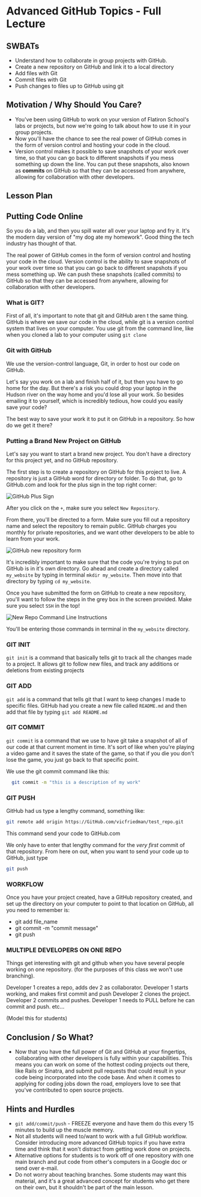 # Advanced GitHub Topics - Full Lecture

## SWBATs
+ Understand how to collaborate in group projects with GitHub.
+ Create a new repository on GitHub and link it to a local directory
+ Add files with Git
+ Commit files with Git
+ Push changes to files up to GitHub using git

## Motivation / Why Should You Care?

+ You've been using GitHub to work on your version of Flatiron School's labs or projects, but now we're going to talk about how to use it in your group projects.
+ Now you'll have the chance to see the real power of GitHub comes in the form of version control and hosting your code in the cloud. 
+ Version control makes it possible to save snapshots of your work over time, so that you can go back to different snapshots if you mess something up down the line. You can put these snapshots, also known as __commits__ on GitHub so that they can be accessed from anywhere, allowing for collaboration with other developers.

## Lesson Plan


## Putting Code Online

So you do a lab, and then you spill water all over your laptop and fry it. It's the modern day version of "my dog ate my homework". Good thing the tech industry has thought of that. 

The real power of GitHub comes in the form of version control and hosting your code in the cloud. Version control is the ability to save snapshots of your work over time so that you can go back to different snapshots if you mess something up. We can push these snapshots (called commits) to GitHub so that they can be accessed from anywhere, allowing for collaboration with other developers.

### What is GIT?
First of all, it's important to note that git and GitHub aren
t the same thing. GitHub is where we save our code in the cloud, while git is a version control system that lives on your computer. You use git from the command line, like when you cloned a lab to your computer using `git clone`


### Git with GitHub
We use the version-control language, Git, in order to host our code on GitHub.

Let's say you work on a lab and finish half of it, but then you have to go home for the day. But there's a risk you could drop your laptop in the Hudson river on the way home and you'd lose all your work. So besides emailing it to yourself, which is incredibly tedious, how could you easily save your code?

The best way to save your work it to put it on GitHub in a repository. So how do we get it there?

### Putting a Brand New Project on GitHub
Let's say you want to start a brand new project. You don't have a directory for this project yet, and no GitHub repository.

The first step is to create a repository on GitHub for this project to live. A repository is just a GitHub word for directory or folder.  To do that, go to GitHub.com and look for the plus sign in the top right corner:

<img src="https://s3.amazonaws.com/after-school-assets/git-create-new-repo-arrows.png" alt="GitHub Plus Sign">

After you click on the `+`, make sure you select `New Repository`.

From there, you'll be directed to a form. Make sure you fill out a repository name and select the repository to remain public. GitHub charges you monthly for private repositories, and we want other developers to be able to learn from your work.

<img src="https://s3.amazonaws.com/after-school-assets/github_repo_name.png" alt="GitHub new repository form">

It's incredibly important to make sure that the code you're trying to put on GitHub is in it's own directory. Go ahead and create a directory called `my_website` by typing in terminal `mkdir my_website`. Then move into that directory by typing `cd my_website`.

Once you have submitted the form on GitHub to create a new repository, you'll want to follow the steps in the grey box in the screen provided. Make sure you select `SSH` in the top!

<img src="https://s3.amazonaws.com/after-school-assets/git-new-repo-cli.png" alt="New Repo Command Line Instructions">

You'll be entering those commands in terminal in the `my_website` directory. 

### GIT INIT
`git init` is a command that basically tells git to track all the changes made to a project. It allows git to follow new files, and track any additions or deletions from existing projects

### GIT ADD
`git add` is a command that tells git that I want to keep changes I made to specific files. GitHub had you create a new file called `README.md` and then add that file by typing `git add README.md`

### GIT COMMIT
`git commit` is a command that we use to have git take a snapshot of all of our code at that current moment in time. It's sort of like when you're playing a video game and it saves the state of the game, so that if you die you don't lose the game, you just go back to that specific point.

We use the git commit command like this:

```bash
  git commit -m "this is a description of my work"
```

### GIT PUSH
GitHub had us type a lengthy command, something like:

```bash
git remote add origin https://GitHub.com/vicfriedman/test_repo.git
```

This command send your code to GitHub.com

We only have to enter that lengthy command for the *very first* commit of that repository. From here on out, when you want to send your code up to GitHub, just type

```bash
git push
```

### WORKFLOW
Once you have your project created, have a GitHub repository created, and set up the directory on your computer to point to that location on GitHub, all you need to remember is:

* git add file_name
* git commit -m "commit message"
* git push

### MULTIPLE DEVELOPERS ON ONE REPO
Things get interesting with git and github when you have several people working on one repository. (for the purposes of this class we won't use branching).

Developer 1 creates a repo, adds dev 2 as collaborator. 
Developer 1 starts working, and makes first commit and push 
Developer 2 clones the project. Developer 2 commits and pushes.
Developer 1 needs to PULL before he can commit and push. 
etc...

(Model this for students)

## Conclusion / So What?
+ Now that you have the full power of Git and GitHub at your fingertips, collaborating with other developers is fully within your capabilities. This means you can work on some of the hottest coding projects out there, like Rails or Sinatra, and submit pull requests that could result in your code being incorporated into the code base. And when it comes to applying for coding jobs down the road, employers love to see that you've contributed to open source projects.

## Hints and Hurdles
+ `git add/commit/push` - FREEZE everyone and have them do this every 15 minutes to build up the muscle memory.
+ Not all students will need to/want to work with a full GitHub workflow. Consider introducing more advanced GitHub topics if you have extra time and think that it won't distract from getting work done on projects.
+ Alternative options for students is to work off of one repository with one main branch and put code from other's computers in a Google doc or send over e-mail. 
+ Do not worry about teaching branches. Some students may want this material, and it's a great advanced concept for students who get there on their own, but it shouldn't be part of the main lesson.
